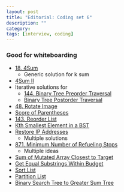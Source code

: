 ```yaml
---
layout: post
title: "Editorial: Coding set 6" 
description: ""
category: 
tags: [interview, coding]
---
```


### Good for whiteboarding
* [18. 4Sum](https://leetcode.com/submissions/detail/364966018/)
  * Generic solution for k sum
* [4Sum II](https://leetcode.com/submissions/detail/370742068/)
* Iterative solutions for 
  * [144. Binary Tree Preorder Traversal](https://leetcode.com/submissions/detail/365598341/)
  * [Binary Tree Postorder Traversal](https://leetcode.com/submissions/detail/365731797/)
* [48. Rotate Image](https://leetcode.com/submissions/detail/366702111/)
* [Score of Parentheses](https://leetcode.com/submissions/detail/401646145/)
* [143. Reorder List](https://leetcode.com/submissions/detail/367617050/)
* [Kth Smallest Element in a BST](https://leetcode.com/submissions/detail/368098731/)
* [Restore IP Addresses](https://leetcode.com/submissions/detail/367646415/)
  * Multiple solutions
* [871. Minimum Number of Refueling Stops](https://leetcode.com/submissions/detail/341339374/)
  * Multiple ideas
* [Sum of Mutated Array Closest to Target](https://leetcode.com/submissions/detail/404490610/)
* [Get Equal Substrings Within Budget](https://leetcode.com/submissions/detail/404558463/)
* [Sort List](https://leetcode.com/submissions/detail/370738538/)
* [Partition List](https://leetcode.com/submissions/detail/371193467/)
* [Binary Search Tree to Greater Sum Tree](https://leetcode.com/submissions/detail/401661369/)
